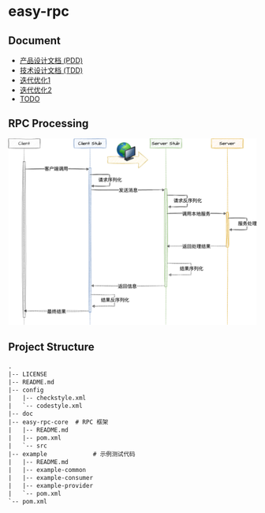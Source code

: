 # easy-rpc



## Document

- [产品设计文档 (PDD)](./doc/pdd.md)
- [技术设计文档 (TDD)](./doc/tdd.md)
- [迭代优化1](./doc/optimize-1.md)
- [迭代优化2](./doc/optimize-2.md)
- [TODO](./TODO.md)


## RPC Processing

![](./doc/assets/easy-rpc-rpc_seq.drawio.png)

## Project Structure
```
.
|-- LICENSE
|-- README.md
|-- config
|   |-- checkstyle.xml
|   `-- codestyle.xml
|-- doc
|-- easy-rpc-core  # RPC 框架
|   |-- README.md
|   |-- pom.xml
|   `-- src
|-- example             # 示例测试代码
|   |-- README.md
|   |-- example-common
|   |-- example-consumer
|   |-- example-provider
|   `-- pom.xml
`-- pom.xml
```
